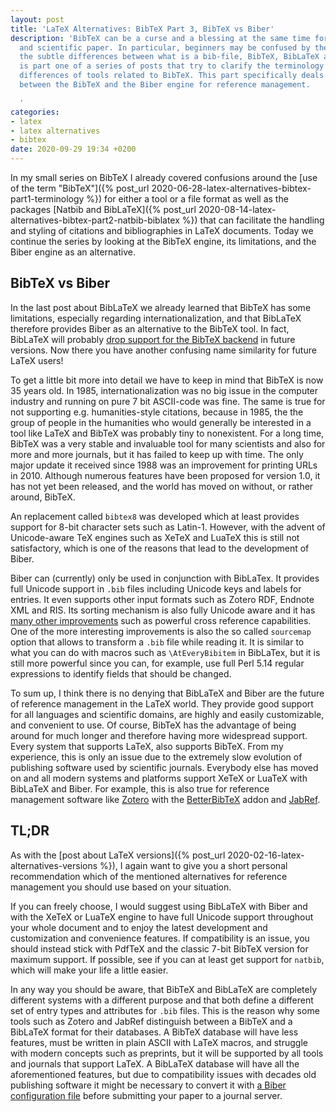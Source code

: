 ```yaml
---
layout: post
title: 'LaTeX Alternatives: BibTeX Part 3, BibTeX vs Biber'
description: 'BibTeX can be a curse and a blessing at the same time for each thesis
  and scientific paper. In particular, beginners may be confused by the choices and
  the subtle differences between what is a bib-file, BibTeX, BibLaTeX and Biber. This
  is part one of a series of posts that try to clarify the terminology and technological
  differences of tools related to BibTeX. This part specifically deals with the difference
  between the BibTeX and the Biber engine for reference management.

  '
categories:
- latex
- latex alternatives
- bibtex
date: 2020-09-29 19:34 +0200
---
```

In my small series on BibTeX I already covered confusions around the [use of the term "BibTeX"]({% post_url 2020-06-28-latex-alternatives-bibtex-part1-terminology %}) for either a tool or a file format as well as the packages [Natbib and BibLaTeX]({% post_url 2020-08-14-latex-alternatives-bibtex-part2-natbib-biblatex %}) that can facilitate the handling and styling of citations and bibliographies in LaTeX documents.
Today we continue the series by looking at the BibTeX engine, its limitations, and the Biber engine as an alternative.

## BibTeX vs Biber

In the last post about BibLaTeX we already learned that BibTeX has some limitations, especially regarding internationalization, and that BibLaTeX therefore provides Biber as an alternative to the BibTeX tool.
In fact, BibLaTeX will probably [drop support for the BibTeX backend](https://tex.stackexchange.com/a/37156) in future versions.
Now there you have another confusing name similarity for future LaTeX users!

To get a little bit more into detail we have to keep in mind that BibTeX is now 35 years old.
In 1985, internationalization was no big issue in the computer industry and running on pure 7 bit ASCII-code was fine.
The same is true for not supporting e.g. humanities-style citations, because in 1985, the the group of people in the humanities who would generally be interested in a tool like LaTeX and BibTeX was probably tiny to nonexistent.
For a long time, BibTeX was a very stable and invaluable tool for many scientists and also for more and more journals, but it has failed to keep up with time.
The only major update it received since 1988 was an improvement for printing URLs in 2010.
Although numerous features have been proposed for version 1.0, it has not yet been released, and the world has moved on without, or rather around, BibTeX.

An replacement called `bibtex8` was developed which at least provides support for 8-bit character sets such as Latin-1.
However, with the advent of Unicode-aware TeX engines such as XeTeX and LuaTeX this is still not satisfactory, which is one of the reasons that lead to the development of Biber.

Biber can (currently) only be used in conjunction with BibLaTex.
It provides full Unicode support in `.bib` files including Unicode keys and labels for entries.
It even supports other input formats such as Zotero RDF, Endnote XML and RIS.
Its sorting mechanism is also fully Unicode aware and it has [many other improvements](https://tex.stackexchange.com/a/37156) such as powerful cross reference capabilities.
One of the more interesting improvements is also the so called `sourcemap` option that allows to transform a `.bib` file while reading it.
It is similar to what you can do with macros such as `\AtEveryBibitem` in BibLaTex, but it is still more powerful since you can, for example, use full Perl 5.14 regular expressions to identify fields that should be changed.

To sum up, I think there is no denying that BibLaTeX and Biber are the future of reference management in the LaTeX world.
They provide good support for all languages and scientific domains, are highly and easily customizable, and convenient to use.
Of course, BibTeX has the advantage of being around for much longer and therefore having more widespread support.
Every system that supports LaTeX, also supports BibTeX.
From my experience, this is only an issue due to the extremely slow evolution of publishing software used by scientific journals.
Everybody else has moved on and all modern systems and platforms support XeTeX or LuaTeX with BibLaTeX and Biber.
For example, this is also true for reference management software like [Zotero](https://www.zotero.org/) with the [BetterBibTeX](https://retorque.re/zotero-better-bibtex/) addon and [JabRef](https://www.jabref.org/).


## TL;DR

As with the [post about LaTeX versions]({% post_url 2020-02-16-latex-alternatives-versions %}), I again want to give you a short personal recommendation which of the mentioned alternatives for reference management you should use based on your situation.

If you can freely choose, I would suggest using BibLaTeX with Biber and with the XeTeX or LuaTeX engine to have full Unicode support throughout your whole document and to enjoy the latest development and customization and convenience features.
If compatibility is an issue, you should instead stick with PdfTeX and the classic 7-bit BibTeX version for maximum support.
If possible, see if you can at least get support for `natbib`, which will make your life a little easier.

In any way you should be aware, that BibTeX and BibLaTeX are completely different systems with a different purpose and that both define a different set of entry types and attributes for `.bib` files.
This is the reason why some tools such as Zotero and JabRef distinguish between a BibTeX and a BibLaTeX format for their databases.
A BibTeX database will have less features, must be written in plain ASCII with LaTeX macros, and struggle with modern concepts such as preprints, but it will be supported by all tools and journals that support LaTeX.
A BibLaTeX database will have all the aforementioned features, but due to compatibility issues with decades old publishing software it might be necessary to convert it with [a Biber configuration file](https://users.aalto.fi/~mkouhia/2016/biblatex-to-bibtex-conversion/) before submitting your paper to a journal server.